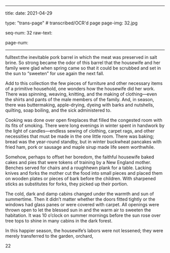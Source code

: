 
---

title: 
date: 2021-04-29

type: "trans-page" # transcribed/OCR'd page
page-img: 32.jpg

seq-num: 32
raw-text:

page-num:

---

fulltext:the inevitable pork barrel in which the meat was preserved in salt brine. So strong became the odor of this barrel that the housewife and her family were glad when spring came so that it could be scrubbed and set in the sun to “sweeten” for use again the next fall.

Add to this collection the few pieces of furniture and other necessary items of a primitive household, one wonders how the housewife did her work. There was spinning, weaving, knitting, and the making of clothing—even the shirts and pants of the male members of the family. And, in season, there was buttermaking, apple-drying, dyeing with barks and nutshells, quilting, soap boiling, and the sick administered to.

Cooking was done over open fireplaces that filled the congested room with its fits of smoking. There were long evenings in winter spent in handwork by the light of candles—endless sewing of clothing, carpet rags, and other necessities that must be made in the one little room. There was baking; bread was the year-round standby, but in winter buckwheat pancakes with fried ham, pork or sausage and maple sirup made life seem worthwhile.

Somehow, perhaps to offset her boredom, the faithful housewife baked cakes and pies that were tokens of training by a New England mother. Benches served for chairs and a roughhewn plank for a table. Lacking knives and forks the mother cut the food into small pieces and placed them on wooden plates or pieces of bark before the children. With sharpened sticks as substitutes for forks, they picked up their portion.

The cold, dark and damp cabins changed under the warmth and sun of summertime. Then it didn’t matter whether the doors fitted tightly or the windows had glass panes or were covered with carpet. All openings were thrown open to let the blessed sun in and the warm air to sweeten the habitation. It was 10 o’clock on summer mornings before the sun rose over tree tops to shine in many cabins in the dark forest.

In this happier season, the housewife’s labors were not lessened; they were merely transferred to the garden, orchard,

22 
